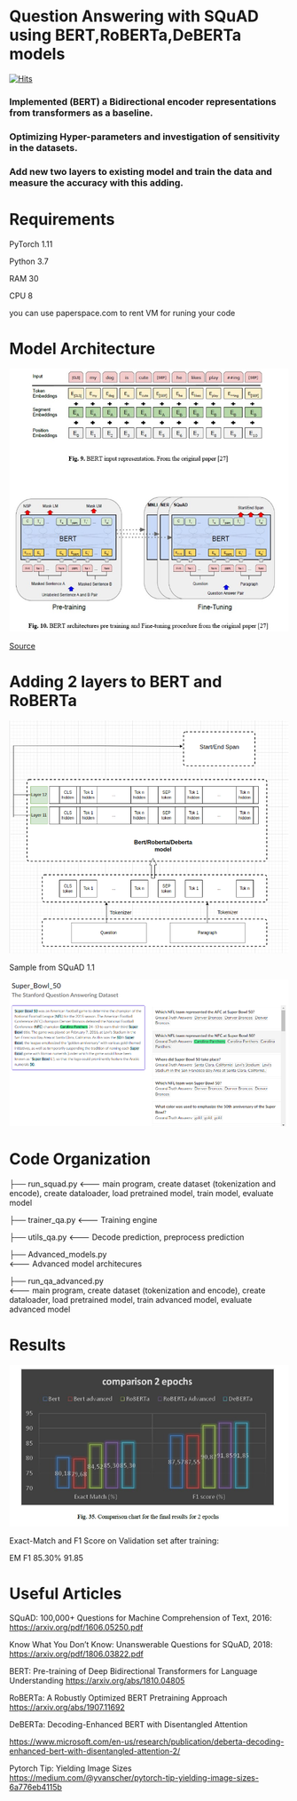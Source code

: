 # Question Answering with SQuAD using BERT,RoBERTa,DeBERTa models

[![Hits](https://hits.seeyoufarm.com/api/count/incr/badge.svg?url=https%3A%2F%2Fgithub.com%2Fgjbae1212%2Fhit-counter&count_bg=%2379C83D&title_bg=%23555555&icon=&icon_color=%23E7E7E7&title=hits&edge_flat=false)](https://hits.seeyoufarm.com)

### Implemented (BERT) a Bidirectional encoder representations from transformers as a baseline.
### Optimizing Hyper-parameters and investigation of sensitivity in the datasets.
### Add new two layers to existing model and train the data and measure the accuracy with this adding.
 
# Requirements
PyTorch 1.11

Python 3.7

RAM 30

CPU 8

you can use paperspace.com to rent VM for runing your code

# Model Architecture

![This is an image](https://github.com/Ahmedashorit/Question-Answer-Final/blob/main/Code/images/BERT%20Architecture.jpg)


[Source](https://arxiv.org/abs/1810.04805)


# Adding 2 layers to BERT and RoBERTa

![This is an image](https://github.com/Ahmedashorit/Question-Answer-Final/blob/main/Code/images/Advanced-model.png)

Sample from SQuAD 1.1

![This is an image](https://github.com/Ahmedashorit/Question-Answer-Final/blob/main/Code/images/SQuAD%20sample%20of%20data.png)

# Code Organization

├── run_squad.py
<--- main program, create dataset (tokenization and encode), 
create dataloader, load pretrained model, train model, evaluate model

├── trainer_qa.py
<--- Training engine

├── utils_qa.py
<--- Decode prediction, preprocess prediction

├── Advanced_models.py  
<--- Advanced model architecures

├── run_qa_advanced.py  
<---  main program, create dataset (tokenization and encode), create dataloader, load pretrained model, train advanced model, evaluate advanced model

# Results

![This is an image](https://github.com/Ahmedashorit/Question-Answer-Final/blob/main/Code/images/result.jpg)

Exact-Match and F1 Score on Validation set after training:

EM	F1
85.30%  91.85  

# Useful Articles

SQuAD: 100,000+ Questions for Machine Comprehension of Text, 2016: https://arxiv.org/pdf/1606.05250.pdf

Know What You Don’t Know: Unanswerable Questions for SQuAD, 2018: https://arxiv.org/pdf/1806.03822.pdf

BERT: Pre-training of Deep Bidirectional Transformers for Language Understanding https://arxiv.org/abs/1810.04805

RoBERTa: A Robustly Optimized BERT Pretraining Approach https://arxiv.org/abs/1907.11692

DeBERTa: Decoding-Enhanced BERT with Disentangled Attention

https://www.microsoft.com/en-us/research/publication/deberta-decoding-enhanced-bert-with-disentangled-attention-2/

Pytorch Tip: Yielding Image Sizes https://medium.com/@yvanscher/pytorch-tip-yielding-image-sizes-6a776eb4115b
